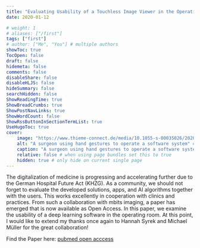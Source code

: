 ```yaml
---
title: "Evaluating Usability of a Touchless Image Viewer in the Operating Room"
date: 2020-01-12

# weight: 1
# aliases: ["/first"]
tags: ["first"]
# author: ["Me", "You"] # multiple authors
showToc: true
TocOpen: false
draft: false
hidemeta: false
comments: false
disableShare: false
disableHLJS: false
hideSummary: false
searchHidden: false
ShowReadingTime: true
ShowBreadCrumbs: true
ShowPostNavLinks: true
ShowWordCount: false
ShowRssButtonInSectionTermList: true
UseHugoToc: true
cover:
    image: "https://www.thieme-connect.de/media/10.1055-s-00035026/202001/10-1055-s-0039-1701003-i190214ra-1.jpg" # image path/url
    alt: "A surgeon using hand gestures to operate a software system" # alt text
    caption: "A surgeon using hand gestures to operate a software system"
    relative: false # when using page bundles set this to true
    hidden: true # only hide on current single page
---
```


The digitalization of medicine is progressing and accelerating further due to the German Hospital Future Act (KHZG). As a community, we should not forget to evaluate the developed solutions, apps, and AI algorithms together with the users. This works excellently in cooperation with clinics and practices. From such a collaboration with mbits imaging, a paper has emerged that is now available as Open Access. In this paper, we examine the usability of a deep learning software in the operating room. At this point, I would like to extend my thanks once again to Hannah Syrek and Michael Müller for the great collaboration!

Find the Paper here: [pubmed open acccess](https://pubmed.ncbi.nlm.nih.gov/31995836/)
